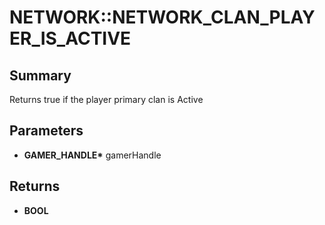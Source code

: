 # NETWORK::NETWORK_CLAN_PLAYER_IS_ACTIVE

## Summary
Returns true if the player primary clan is Active

## Parameters
* **GAMER_HANDLE\*** gamerHandle

## Returns
* **BOOL**